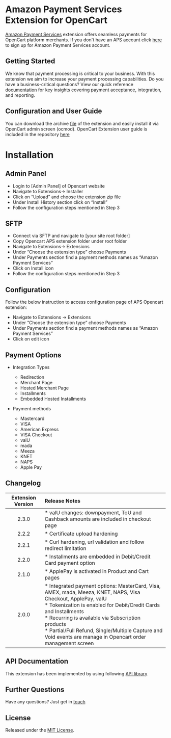 # Amazon Payment Services Extension for OpenCart
<a href="https://paymentservices.amazon.com/" target="_blank">Amazon Payment Services</a> extension offers seamless payments for OpenCart platform merchants.  If you don't have an APS account click [here](https://paymentservices.amazon.com/) to sign up for Amazon Payment Services account.


## Getting Started
We know that payment processing is critical to your business. With this extension we aim to increase your payment processing capabilities. Do you have a business-critical questions? View our quick reference [documentation](https://paymentservices.amazon.com/docs/EN/index.html) for key insights covering payment acceptance, integration, and reporting.


## Configuration and User Guide
You can download the archive [file](/oc2_apsopencart_2.3.0.ocmod.zip) of the extension and easily install it via OpenCart admin screen (ocmod).
OpenCart Extension user guide is included in the repository [here](https://github.com/payfort/opencart2.0-payfort/wiki) 

# Installation
##  Admin Panel
- Login to [Admin Panel] of Opencart website 
- Navigate to Extensions-> Installer 
- Click on “Upload” and choose the extension zip file 
- Under Install History section click on “Install” 
- Follow the configuration steps mentioned in Step 3 
## SFTP 
- Connect via SFTP and navigate to [your site root folder] 
- Copy Opencart APS extension folder under root folder 
- Navigate to Extensions-> Extensions 
- Under “Choose the extension type” choose Payments 
- Under Payments section find a payment methods names as “Amazon Payment Services” 
- Click on Install icon 
- Follow the configuration steps mentioned in Step 3 
## Configuration 

Follow the below instruction to access configuration page of APS Opencart extension:  

- Navigate to Extensions -> Extensions 
- Under “Choose the extension type” choose Payments 
- Under Payments section find a payment methods names as “Amazon Payment Services” 
- Click on edit icon 
   

## Payment Options

* Integration Types
   * Redirection
   * Merchant Page
   * Hosted Merchant Page
   * Installments
   * Embedded Hosted Installments

* Payment methods
   * Mastercard
   * VISA
   * American Express
   * VISA Checkout
   * valU
   * mada
   * Meeza
   * KNET
   * NAPS
   * Apple Pay
   

## Changelog

| Extension Version | Release Notes |
| :---: | :--- |
| 2.3.0 |   * valU changes: downpayment, ToU and Cashback amounts are included in checkout page  | 
| 2.2.2 |   * Certificate upload hardening | 
| 2.2.1 |   * Curl hardening, url validation and follow redirect limitation | 
| 2.2.0 |   * Installments are embedded in Debit/Credit Card payment option | 
| 2.1.0 |   * ApplePay is activated in Product and Cart pages | 
| 2.0.0 |   * Integrated payment options: MasterCard, Visa, AMEX, mada, Meeza, KNET, NAPS, Visa Checkout, ApplePay, valU <br/> * Tokenization is enabled for Debit/Credit Cards and Installments <br/> * Recurring is available via Subscription products <br/> * Partial/Full Refund, Single/Multiple Capture and Void events are manage in Opencart order management screen | 


## API Documentation
This extension has been implemented by using following [API library](https://paymentservices-reference.payfort.com/docs/api/build/index.html)


## Further Questions
Have any questions? Just get in [touch](https://paymentservices.amazon.com/get-in-touch)

## License
Released under the [MIT License](/LICENSE).
